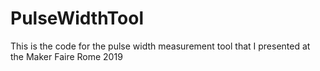 # PulseWidthTool
This is the code for the pulse width measurement tool that I presented at the Maker Faire Rome 2019

